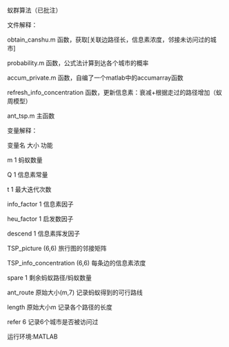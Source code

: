 蚁群算法（已批注）

文件解释：

obtain_canshu.m 函数，获取[关联边路径长，信息素浓度，邻接未访问过的城市]

probability.m 函数，公式法计算到达各个城市的概率

accum_private.m 函数，自编了一个matlab中的accumarray函数

refresh_info_concentration 函数，更新信息素：衰减+根据走过的路径增加（蚁周模型）

ant_tsp.m 主函数

变量解释：

变量名 大小 功能

m	1	蚂蚁数量

Q	1	信息素常量

t	1	最大迭代次数

info_factor	1	信息素因子

heu_factor	1	启发数因子

descend	1	信息素挥发因子

TSP_picture	(6,6)	旅行图的邻接矩阵

TSP_info_concentration	(6,6)	每条边的信息素浓度

spare	1	剩余蚂蚁路径/蚂蚁数量

ant_route	原始大小(m,7)	记录蚂蚁得到的可行路线

length	原始大小m	记录各个路径的长度

refer	6	记录6个城市是否被访问过

运行环境:MATLAB
